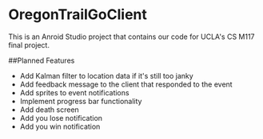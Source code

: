 # OregonTrailGoClient

This is an Anroid Studio project that contains our code for UCLA's CS M117 final project.

##Planned Features

- Add Kalman filter to location data if it's still too janky
- Add feedback message to the client that responded to the event
- Add sprites to event notifications
- Implement progress bar functionality
- Add death screen
- Add you lose notification
- Add you win notification
